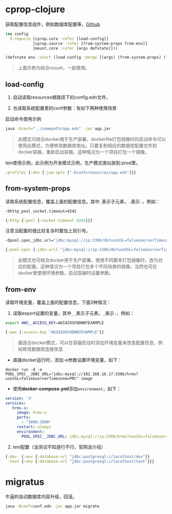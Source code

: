 # cprop-clojure

获取配置信息组件，例如数据库配置等，[Github](https://github.com/tolitius/cprop)

```clojure
(ns config
  (:require [cprop.core :refer [load-config]]
            [cprop.source :refer [from-system-props from-env]]
            [mount.core :refer [args defstate]]))

(defstate env :start (load-config :merge [(args) (from-system-props) (from-env)]))
```

> 上面示例为结合mount，一起使用。

## load-config

1. 自动读取resources根路径下的config.edn文件，

2. 也读取系统配置里的conf参数：有如下两种使用场景

启动命令使用示例

```sh
java -Dconf="../somepath/app.edn" -jar app.jar
```

> 此模式可结合docker用于生产部署，dockerfile打包镜像时的启动命令可以使用此模式，方便修改数据库地址。只要复制相应的数据库配置文件到docker容器，重新启动容器。这种情况为一个项目打包一个镜像。

lein使用示例，此示例为开发模式示例，生产模式类似放到:prod里。

```clojure
:profiles {:dev {:jvm-opts ["-Dconf=resources/app.edn"]}}
```

## from-system-props

读取系统配置信息，覆盖上面的配置信息。其中`_`表示子元素，`.`表示`-`，例如：

```sh
-Dhttp_pool_socket.timeout=4242
```

```clojure
{:http {:pool {:socket-timeout 4242}}}
```

注意当配置的值比较复杂时要加上双引号。

```sh
-Dpool.spec_jdbc.url="jdbc:mysql://ip:3306/db?useSSL=false&serverTimezone=PRC"
```

```clojure
{:pool-spec {:jdbc-urll "jdbc:mysql://ip:3306/db?useSSL=false&serverTimezone=PRC"}}
```

> 此模式也可结合docker用于生产部署，使用不同脚本打包镜像时，改为对应的配置。这种情况为一个项目打包多个不同场景的镜像。当然也可在docker里使用环境参数，启动容器时设置参数。

## from-env

读取环境变量，覆盖上面的配置信息，下面2种情况：

1. 读取export设置的变量，其中`__`表示子元素，`_`表示`-`，例如：

```sh
export AWS__ACCESS_KEY=AKIAIOSFODNN7EXAMPLE
```

```clojure
{:aws {:access-key "AKIAIOSFODNN7EXAMPLE"}}
```

> 最适合docker模式，可以在容器启动时添加环境变量来改变配置信息，例如修改数据库连接信息

- 直接docker运行时，添加-e参数设置环境变量，如下：

```
docker run -d -e POOL_SPEC__JDBC_URL="jdbc:mysql://192.168.16.17:3306/hrms?useSSL=false&serverTimezone=PRC" image
```

- 使用**docker-compose.yml**添加`environment`，如下：

```yml
version: '3'
services:
   hrms-s:
     image: hrms:s
     ports:
       - "3000:3000"
     restart: always
     environment:
       POOL_SPEC__JDBC_URL: jdbc:mysql://ip:3306/hrms?useSSL=false&serverTimezone=PRC
```

2. lein配置（没测试不知道行不行，官网没介绍）

```clojure
{:dev  {:env {:database-url "jdbc:postgresql://localhost/dev"}}
 :test {:env {:database-url "jdbc:postgresql://localhost/test"}}}
```

# migratus

牛逼的自动数据库内容升级，回滚。

```sh
java -Dconf=conf.edn -jar app.jar migrate
```
